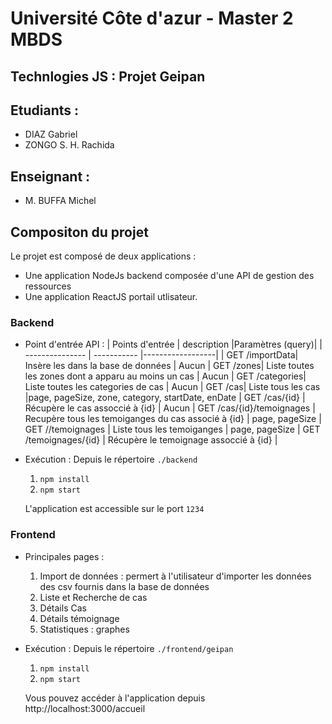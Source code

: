 # Université Côte d'azur - Master 2 MBDS
## Technlogies JS : Projet Geipan

## Etudiants :
- DIAZ Gabriel
- ZONGO S. H. Rachida

## Enseignant :
- M. BUFFA Michel

## Compositon du projet
Le projet est composé de deux applications :
- Une application NodeJs backend composée d'une API de gestion des ressources
- Une application ReactJS portail utlisateur.

### Backend
- Point d'entrée API :
    | Points d'entrée | description |Paramètres (query)|
    | --------------- | ----------- |------------------| 
    | GET /importData| Insère les dans la base de données | Aucun
    | GET /zones| Liste toutes les zones dont a apparu au moins un cas | Aucun
    | GET /categories| Liste toutes les categories de cas | Aucun
    | GET /cas| Liste tous les cas |page, pageSize, zone, category, startDate, enDate
    | GET /cas/{id} | Récupère le cas assoccié à {id} | Aucun
    | GET /cas/{id}/temoignages | Recupère tous les temoiganges du cas associé à {id} | page, pageSize
    | GET //temoignages | Liste tous les temoiganges | page, pageSize
    | GET /temoignages/{id} | Récupère le temoignage assoccié à {id} |

- Exécution :
    Depuis le répertoire `./backend`
    1. `npm install`
    2. `npm start`
    
    L'application est accessible sur le port `1234`

### Frontend
- Principales pages :
    1. Import de données : permert à l'utilisateur d'importer les données des csv fournis dans la base de données
    2. Liste et Recherche de cas
    3. Détails Cas
    4. Détails témoignage
    5. Statistiques : graphes
    
- Exécution :
    Depuis le répertoire `./frontend/geipan`
    1. `npm install`
    2. `npm start`
    
    Vous pouvez accéder à l'application depuis http://localhost:3000/accueil 